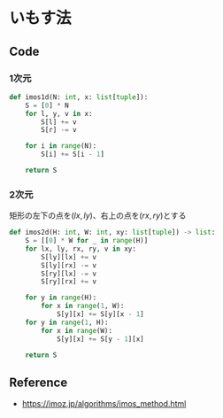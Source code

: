 # いもす法

## Code

### 1次元

```py
def imos1d(N: int, x: list[tuple]):
    S = [0] * N
    for l, y, v in x:
        S[l] += v
        S[r] -= v

    for i in range(N):
        S[i] += S[i - 1]

    return S
```

### 2次元

矩形の左下の点を$(lx, ly)$、右上の点を$(rx, ry)$とする

```py
def imos2d(H: int, W: int, xy: list[tuple]) -> list:
    S = [[0] * W for _ in range(H)]
    for lx, ly, rx, ry, v in xy:
        S[ly][lx] += v
        S[ly][rx] -= v
        S[ry][lx] -= v
        S[ry][rx] += v

    for y in range(H):
        for x in range(1, W):
            S[y][x] += S[y][x - 1]
    for y in range(1, H):
        for x in range(W):
            S[y][x] += S[y - 1][x]

    return S
```

## Reference

- <https://imoz.jp/algorithms/imos_method.html>
